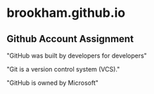 # brookham.github.io
## Github Account Assignment
"GitHub was built by developers for developers"

"Git is a version control system (VCS)."

"GitHub is owned by Microsoft"
